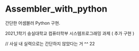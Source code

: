 # Assembler_with_python

간단한 어셈블러 Python 구현.

2021_1학기 숭실대학교 컴퓨터학부 시스템프로그래밍 과제 ( 추가 구현 ) 

// 사실 내 실력으로는 간단하지 않았다는 거 ^^ 22

